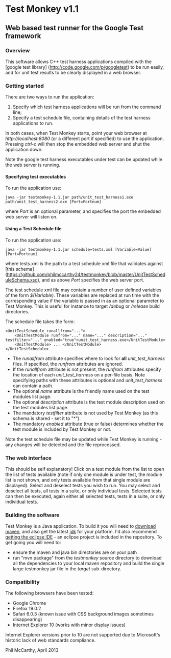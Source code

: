 # Test Monkey v1.1
## Web based test runner for the Google Test framework

### Overview
This software allows C++ test harness applications compiled with the [google test library]
(http://code.google.com/p/googletest) to be run easily, and for unit test results to be clearly displayed in a web browser.

### Getting started
There are two ways to run the application:

1. Specify which test harness applications will be run from the command line;
2. Specify a test schedule file, containing details of the test harness applications to run.

In both cases, when Test Monkey starts, point your web browser at *http://localhost:8080* (or a
different port if specified) to use the application. Pressing *ctrl-c* will then stop the embedded web server
and shut the application down.

Note the google test harness executables under test can be updated while the web server is running.

#### Specifying test executables
To run the application use:
	
	java -jar testmonkey-1.1.jar path/unit_test_harness1.exe path/unit_test_harness2.exe [Port=Portnum]
	
where *Port* is an optional parameter, and specifies the port the embedded web server will listen on.

#### Using a Test Schedule file
To run the application use:

	java -jar testmonkey-1.1.jar schedule=tests.xml [Variable=Value] [Port=Portnum]

where tests.xml is the path to a test schedule xml file that validates against [this schema]
(https://github.com/philmccarthy24/testmonkey/blob/master/UnitTestScheduleSchema.xsd), and as above
*Port* specifies the web server port.

The test schedule xml file may contain a number of user defined variables of the form *$(Variable)*.
These variables are replaced at run time with the corresponding value if the variable is passed in as an optional
parameter to Test Monkey. This is useful for instance to target */debug* or */release* build directories.

The schedule file takes the form:

	<UnitTestSchedule runallfrom="...">
		<UnitTestModule runfrom="..." name="..." description="..." testfilter="..." enabled="true">unit_test_harness.exe</UnitTestModule>
		<UnitTestModule> ... </UnitTestModule>
	</UnitTestSchedule>
	
- The *runallfrom* attribute specifies where to look for **all** *unit_test_harness* files. If specified, the *runfrom* attributes are ignored.
- If the *runallfrom* attribute is not present, the *runfrom* attributes specify the location of each *unit_test_harness* on a per-file basis.
	Note specifying paths with these attributes is optional and *unit_test_harness* can contain a path.
- The optional *name* attribute is the friendly name used on the test modules list page.
- The optional *description* attribute is the test module description used on the test modules list page.
- The mandatory *testfilter* attribute is not used by Test Monkey (as this schema is shared - set it to "*").
- The mandatory *enabled* attribute (true or false) determines whether the test module is included by Test Monkey or not.

Note the test schedule file may be updated while Test Monkey is running - any changes will be detected and the file reprocessed.

### The web interface
This should be self explanatory! Click on a test module from the list to open the list of tests available (note if only one module
is under test, the module list is not shown, and only tests available from that single module are displayed). Select and deselect tests
you wish to run. You may select and deselect all tests, all tests in a suite, or only individual tests.
Selected tests can then be executed, again either all selected tests, tests in a suite, or only individual tests.

### Building the software
Test Monkey is a Java application. To build it you will need to [download maven](http://maven.apache.org/download.cgi),
and also get the latest [jdk](http://www.oracle.com/technetwork/java/javase/downloads/jdk7-downloads-1880260.html) for your platform.
I'd also recommend [getting the eclipse IDE](http://www.eclipse.org/downloads/packages/eclipse-classic-422/junosr2) - an eclipse
project is included in the repository. To get going you will need to:

- ensure the maven and java bin directories are on your path
- run "mvn package" from the *testmonkey* source directory to download all the dependencies to your local maven repository and build
	the single large testmonkey jar file in the *target* sub-directory. 

### Compatibility

The following browsers have been tested:

- Google Chrome
- Firefox 19.0.2
- Safari 6.0.3 (known issue with CSS background images sometimes disappearing)
- Internet Explorer 10 (works with minor display issues)

Internet Explorer versions prior to 10 are not supported due to Microsoft's historic lack of web standards compliance.

Phil McCarthy, April 2013
